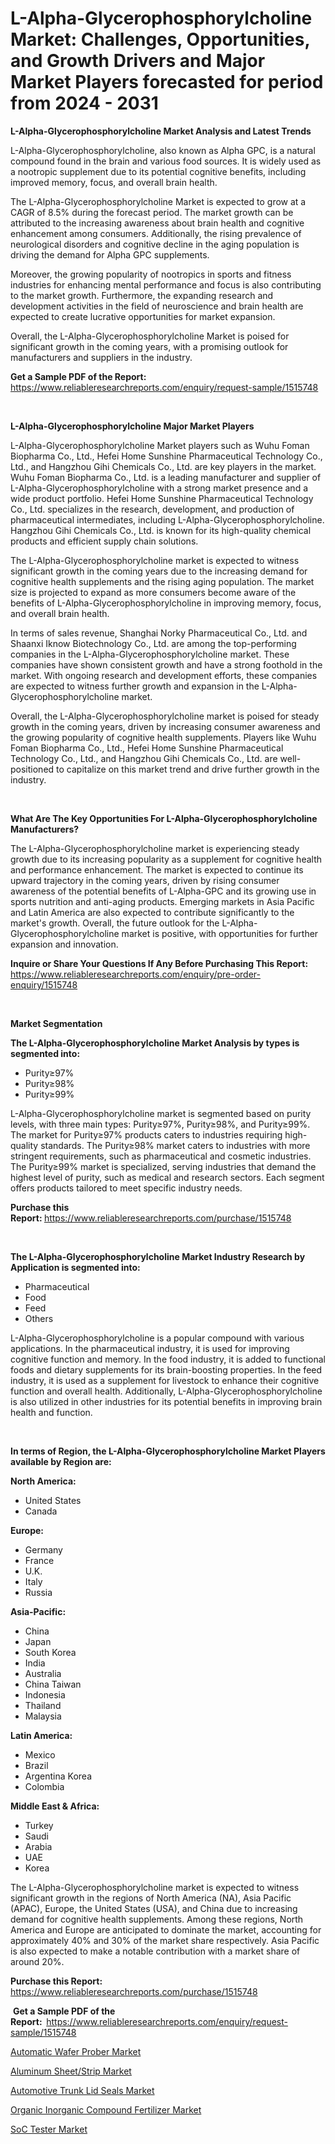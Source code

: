 <p><h1>L-Alpha-Glycerophosphorylcholine Market: Challenges, Opportunities, and Growth Drivers and Major Market Players forecasted for period from 2024 - 2031</h1></p><p><strong>L-Alpha-Glycerophosphorylcholine Market Analysis and Latest Trends</strong></p>
<p><p>L-Alpha-Glycerophosphorylcholine, also known as Alpha GPC, is a natural compound found in the brain and various food sources. It is widely used as a nootropic supplement due to its potential cognitive benefits, including improved memory, focus, and overall brain health.</p><p>The L-Alpha-Glycerophosphorylcholine Market is expected to grow at a CAGR of 8.5% during the forecast period. The market growth can be attributed to the increasing awareness about brain health and cognitive enhancement among consumers. Additionally, the rising prevalence of neurological disorders and cognitive decline in the aging population is driving the demand for Alpha GPC supplements.</p><p>Moreover, the growing popularity of nootropics in sports and fitness industries for enhancing mental performance and focus is also contributing to the market growth. Furthermore, the expanding research and development activities in the field of neuroscience and brain health are expected to create lucrative opportunities for market expansion.</p><p>Overall, the L-Alpha-Glycerophosphorylcholine Market is poised for significant growth in the coming years, with a promising outlook for manufacturers and suppliers in the industry.</p></p>
<p><strong>Get a Sample PDF of the Report:&nbsp;</strong> <a href="https://www.reliableresearchreports.com/enquiry/request-sample/1515748">https://www.reliableresearchreports.com/enquiry/request-sample/1515748</a></p>
<p>&nbsp;</p>
<p><strong>L-Alpha-Glycerophosphorylcholine Major Market Players</strong></p>
<p><p>L-Alpha-Glycerophosphorylcholine Market players such as Wuhu Foman Biopharma Co., Ltd., Hefei Home Sunshine Pharmaceutical Technology Co., Ltd., and Hangzhou Gihi Chemicals Co., Ltd. are key players in the market. Wuhu Foman Biopharma Co., Ltd. is a leading manufacturer and supplier of L-Alpha-Glycerophosphorylcholine with a strong market presence and a wide product portfolio. Hefei Home Sunshine Pharmaceutical Technology Co., Ltd. specializes in the research, development, and production of pharmaceutical intermediates, including L-Alpha-Glycerophosphorylcholine. Hangzhou Gihi Chemicals Co., Ltd. is known for its high-quality chemical products and efficient supply chain solutions.</p><p>The L-Alpha-Glycerophosphorylcholine market is expected to witness significant growth in the coming years due to the increasing demand for cognitive health supplements and the rising aging population. The market size is projected to expand as more consumers become aware of the benefits of L-Alpha-Glycerophosphorylcholine in improving memory, focus, and overall brain health.</p><p>In terms of sales revenue, Shanghai Norky Pharmaceutical Co., Ltd. and Shaanxi Iknow Biotechnology Co., Ltd. are among the top-performing companies in the L-Alpha-Glycerophosphorylcholine market. These companies have shown consistent growth and have a strong foothold in the market. With ongoing research and development efforts, these companies are expected to witness further growth and expansion in the L-Alpha-Glycerophosphorylcholine market.</p><p>Overall, the L-Alpha-Glycerophosphorylcholine market is poised for steady growth in the coming years, driven by increasing consumer awareness and the growing popularity of cognitive health supplements. Players like Wuhu Foman Biopharma Co., Ltd., Hefei Home Sunshine Pharmaceutical Technology Co., Ltd., and Hangzhou Gihi Chemicals Co., Ltd. are well-positioned to capitalize on this market trend and drive further growth in the industry.</p></p>
<p>&nbsp;</p>
<p><strong>What Are The Key Opportunities For L-Alpha-Glycerophosphorylcholine Manufacturers?</strong></p>
<p><p>The L-Alpha-Glycerophosphorylcholine market is experiencing steady growth due to its increasing popularity as a supplement for cognitive health and performance enhancement. The market is expected to continue its upward trajectory in the coming years, driven by rising consumer awareness of the potential benefits of L-Alpha-GPC and its growing use in sports nutrition and anti-aging products. Emerging markets in Asia Pacific and Latin America are also expected to contribute significantly to the market's growth. Overall, the future outlook for the L-Alpha-Glycerophosphorylcholine market is positive, with opportunities for further expansion and innovation.</p></p>
<p><strong>Inquire or Share Your Questions If Any Before Purchasing This Report:</strong> <a href="https://www.reliableresearchreports.com/enquiry/pre-order-enquiry/1515748">https://www.reliableresearchreports.com/enquiry/pre-order-enquiry/1515748</a></p>
<p>&nbsp;</p>
<p><strong>Market Segmentation</strong></p>
<p><strong>The L-Alpha-Glycerophosphorylcholine Market Analysis by types is segmented into:</strong></p>
<p><ul><li>Purity≥97%</li><li>Purity≥98%</li><li>Purity≥99%</li></ul></p>
<p><p>L-Alpha-Glycerophosphorylcholine market is segmented based on purity levels, with three main types: Purity≥97%, Purity≥98%, and Purity≥99%. The market for Purity≥97% products caters to industries requiring high-quality standards. The Purity≥98% market caters to industries with more stringent requirements, such as pharmaceutical and cosmetic industries. The Purity≥99% market is specialized, serving industries that demand the highest level of purity, such as medical and research sectors. Each segment offers products tailored to meet specific industry needs.</p></p>
<p><strong>Purchase this Report:&nbsp;</strong><a href="https://www.reliableresearchreports.com/purchase/1515748">https://www.reliableresearchreports.com/purchase/1515748</a></p>
<p>&nbsp;</p>
<p><strong>The L-Alpha-Glycerophosphorylcholine Market Industry Research by Application is segmented into:</strong></p>
<p><ul><li>Pharmaceutical</li><li>Food</li><li>Feed</li><li>Others</li></ul></p>
<p><p>L-Alpha-Glycerophosphorylcholine is a popular compound with various applications. In the pharmaceutical industry, it is used for improving cognitive function and memory. In the food industry, it is added to functional foods and dietary supplements for its brain-boosting properties. In the feed industry, it is used as a supplement for livestock to enhance their cognitive function and overall health. Additionally, L-Alpha-Glycerophosphorylcholine is also utilized in other industries for its potential benefits in improving brain health and function.</p></p>
<p>&nbsp;</p>
<p><strong>In terms of Region, the L-Alpha-Glycerophosphorylcholine Market Players available by Region are:</strong></p>
<p>
    <p> <strong> North America: </strong>
        <ul>
            <li>United States</li>
            <li>Canada</li>
        </ul>
        </p> 
    <p> <strong> Europe: </strong>
        <ul>
            <li>Germany</li>
            <li>France</li>
            <li>U.K.</li>
            <li>Italy</li>
            <li>Russia</li>
        </ul>
        </p> 
    <p> <strong> Asia-Pacific: </strong>
        <ul>
            <li>China</li>
            <li>Japan</li>
            <li>South Korea</li>
            <li>India</li>
            <li>Australia</li>
            <li>China Taiwan</li>
            <li>Indonesia</li>
            <li>Thailand</li>
            <li>Malaysia</li>
        </ul>
        </p> 
    <p> <strong> Latin America: </strong>
        <ul>
            <li>Mexico</li>
            <li>Brazil</li>
            <li>Argentina Korea</li>
            <li>Colombia</li>
        </ul>
        </p> 
    <p> <strong> Middle East & Africa: </strong>
        <ul>
            <li>Turkey</li>
            <li>Saudi</li>
            <li>Arabia</li>
            <li>UAE</li>
            <li>Korea</li>
        </ul>
    </p>
    </p>
<p><p>The L-Alpha-Glycerophosphorylcholine market is expected to witness significant growth in the regions of North America (NA), Asia Pacific (APAC), Europe, the United States (USA), and China due to increasing demand for cognitive health supplements. Among these regions, North America and Europe are anticipated to dominate the market, accounting for approximately 40% and 30% of the market share respectively. Asia Pacific is also expected to make a notable contribution with a market share of around 20%.</p></p>
<p><strong>Purchase this Report: </strong><a href="https://www.reliableresearchreports.com/purchase/1515748">https://www.reliableresearchreports.com/purchase/1515748</a></p>
<p>&nbsp;<strong>Get a Sample PDF of the Report:&nbsp;&nbsp;</strong><a href="https://www.reliableresearchreports.com/enquiry/request-sample/1515748">https://www.reliableresearchreports.com/enquiry/request-sample/1515748</a></p>
<p><strong></strong></p>
<p><p><a href="https://view.publitas.com/reportprime-1/automatic-wafer-prober-market-analysis-examines-its-scope-on-growth-opportunities-and-forecasted-trends-spanning-from-2024-to-2031/">Automatic Wafer Prober Market</a></p><p><a href="https://cute-banjo-8ca.notion.site/Aluminum-Sheet-Strip-Market-Provides-Detailed-Segmentation-of-this-Market-based-on-Type-Application-0791d20212dd4ba3b04c9bf45cee0a6c">Aluminum Sheet/Strip Market</a></p><p><a href="https://meowing-lemming-dd3.notion.site/Automotive-Trunk-Lid-Seals-Market-Size-Share-Trends-Analysis-Report-By-Application-Regional-Outl-adc2a1008d724accbcd3bfacac114328">Automotive Trunk Lid Seals Market</a></p><p><a href="https://unruly-ladybug-44b.notion.site/Organic-Inorganic-Compound-Fertilizer-Market-Analysis-and-Market-Size-Global-Industry-Overview-Mar-8912690058d74122ac4b8379461833e0">Organic Inorganic Compound Fertilizer Market</a></p><p><a href="https://view.publitas.com/reportprime-1/soc-tester-market-research-report-provides-thorough-industry-overview-which-offers-an-in-depth-analysis-of-product-trends-and-new-market-divisions/">SoC Tester Market</a></p></p>